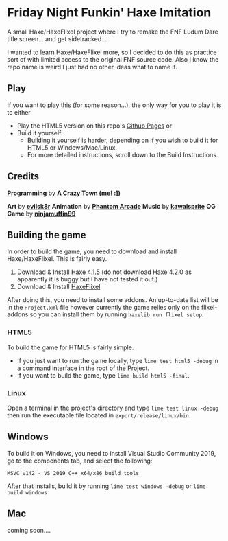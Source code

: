 # Friday Night Funkin' Haxe Imitation

A small Haxe/HaxeFlixel project where I try to remake the FNF Ludum Dare title screen... and get sidetracked...

I wanted to learn Haxe/HaxeFlixel more, so I decided to do this as practice sort of with limited access to the original FNF source code.
Also I know the repo name is weird I just had no other ideas what to name it.

## Play
If you want to play this (for some reason...), the only way for you to play it is to either 
- Play the HTML5 version on this repo's [Github Pages](https://acrazytown.github.io/FunkinTitleRecreation/)
or
- Build it yourself.
  - Building it yourself is harder, depending on if you wish to build it for HTML5 or Windows/Mac/Linux.
  - For more detailed instructions, scroll down to the Build Instructions.

## Credits
**Programming** by **[A Crazy Town (me! :\])](https://twitter.com/acrazytown)**

**Art** by **[evilsk8r](https://twitter.com/evilsk8r)**
**Animation** by **[Phantom Arcade](https://twitter.com/PhantomArcade3K)**
**Music** by **[kawaisprite](https://twitter.com/kawaisprite)**
**OG Game** by **[ninjamuffin99](https://twitter.com/ninja_muffin99)**

## Building the game
In order to build the game, you need to download and install Haxe/HaxeFlixel. This is fairly easy.

1. Download & Install [Haxe 4.1.5](https://haxe.org/download/version/4.1.5/) (do not download Haxe 4.2.0 as apparently it is buggy but I have not tested it out.)
2. Download & Install [HaxeFlixel](https://haxeflixel.com/documentation/install-haxeflixel/)

After doing this, you need to install some addons. An up-to-date list will be in the `Project.xml` file however currently the game relies only on the flixel-addons so you can install them by running ```haxelib run flixel setup```.

### HTML5
To build the game for HTML5 is fairly simple.
- If you just want to run the game locally, type `lime test html5 -debug` in a command interface in the root of the Project.
- If you want to build the game, type `lime build html5 -final`.

### Linux
Open a terminal in the project's directory and type `lime test linux -debug` then run the executable file located in `export/release/linux/bin`.

## Windows
To build it on Windows, you need to install Visual Studio Community 2019, go to the components tab, and select the following:
```
MSVC v142 - VS 2019 C++ x64/x86 build tools
```
After that installs, build it by running `lime test windows -debug` or `lime build windows`

## Mac
coming soon....
